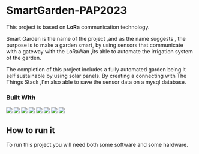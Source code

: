 # SmartGarden-PAP2023
 
<p>This project is based on <b>LoRa</b> communication technology.

Smart Garden is the name of the project ,and as the name suggests , the purpose is to make a garden smart, by using sensors that communicate with a gateway with the LoRaWan ,its able to automate the irrigation system of the garden. 

The completion of this project includes a fully automated garden being it self sustainable by using solar panels. By creating a connecting with The Things Stack ,I'm also able to save the sensor data on a mysql database.</p>

### Built With

<img src='https://img.shields.io/badge/Bootstrap-563D7C?style=for-the-badge&logo=bootstrap&logoColor=white'> <img src='https://img.shields.io/badge/Javascript-F0DB4F?style=for-the-badge&labelColor=black&logo=javascript&logoColor=F0DB4F'> <img src='https://img.shields.io/badge/Nodejs-3C873A?style=for-the-badge&labelColor=black&logo=node.js&logoColor=3C873A'> <img src='https://img.shields.io/badge/Express.js-000000?style=for-the-badge&logo=express&logoColor=white'> <img src='https://img.shields.io/badge/HTML5-E34F26?style=for-the-badge&logo=html5&logoColor=white'> <img src='https://img.shields.io/badge/CSS3-1572B6?style=for-the-badge&logo=css3&logoColor=white'> <img src='https://img.shields.io/badge/Visual_Studio-0078d7?style=for-the-badge&logo=visual%20studio&logoColor=white'> <img src='https://img.shields.io/badge/Git-F05032?style=for-the-badge&logo=git&logoColor=white'>


## How to run it

To run this project you will need both some software and some hardware.


